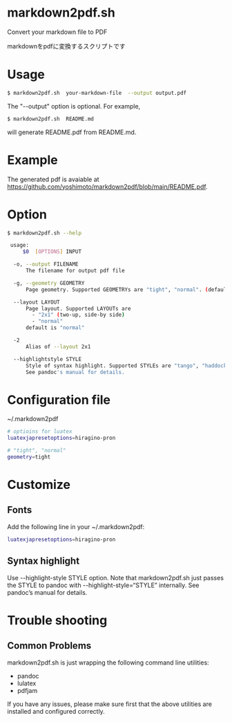 # markdown2pdf.sh

Convert your markdown file to PDF

markdownをpdfに変換するスクリプトです

# Usage #

~~~~sh
$ markdown2pdf.sh  your-markdown-file  --output output.pdf
~~~~

The "--output" option is optional. For example,

~~~~sh
$ markdown2pdf.sh  README.md
~~~~

will generate README.pdf from README.md.

# Example

The generated pdf is avaiable at https://github.com/yoshimoto/markdown2pdf/blob/main/README.pdf.

# Option #

~~~~sh
$ markdown2pdf.sh --help
~~~~

~~~~sh
 usage:
     $0  [OPTIONS] INPUT

  -o, --output FILENAME
      The filename for output pdf file

  -g, --geometry GEOMETRY
      Page geometry. Supported GEOMETRYs are "tight", "normal". (default: "tight")

  --layout LAYOUT
	  Page layout. Supported LAYOUTs are
	    - "2x1" (two-up, side-by side)
	    - "normal"
	  default is "normal"

  -2
      Alias of --layout 2x1

  --highlightstyle STYLE
      Style of syntax highlight. Supported STYLEs are "tango", "haddock", "kate", etc.
	  See pandoc's manual for details.
~~~~

# Configuration file #

~/.markdown2pdf

~~~~sh
# optioins for luatex
luatexjapresetoptions=hiragino-pron

# "tight", "normal"
geometry=tight
~~~~


# Customize #

## Fonts ##

Add the following line in your ~/.markdown2pdf:

~~~~sh
luatexjapresetoptions=hiragino-pron
~~~~

## Syntax highlight ##

Use --highlight-style STYLE option. Note that markdown2pdf.sh just
passes the STYLE to pandoc with --highlight-style=“STYLE” internally.
See pandoc’s manual for details.


# Trouble shooting #

## Common Problems ##

markdown2pdf.sh is just wrapping the following command line utilities:

 - pandoc
 - lulatex
 - pdfjam

If you have any issues, please make sure first that the above utilities are installed and configured correctly.
